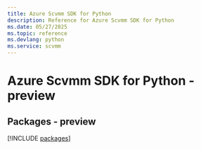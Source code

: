 ```yaml
---
title: Azure Scvmm SDK for Python
description: Reference for Azure Scvmm SDK for Python
ms.date: 05/27/2025
ms.topic: reference
ms.devlang: python
ms.service: scvmm
---
```

# Azure Scvmm SDK for Python - preview
## Packages - preview
[!INCLUDE [packages](scvmm-index.md)]